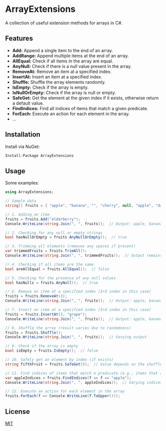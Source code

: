 # ArrayExtensions

A collection of useful extension methods for arrays in C#. 

## Features

- **Add:** Append a single item to the end of an array.
- **AddRange:** Append multiple items at the end of an array.
- **AllEqual:** Check if all items in the array are equal.
- **AnyNull:** Check if there is a null value present in the array.
- **RemoveAt:** Remove an item at a specified index.
- **InsertAt:** Insert an item at a specified index.
- **Shuffle:** Shuffle the array elements randomly.
- **IsEmpty:** Check if the array is empty.
- **IsNullOrEmpty:** Check if the array is null or empty.
- **SafeGet:** Get the element at the given index if it exists, otherwise return a default value.
- **FindIndices:** Find all indices of items that match a given predicate.
- **ForEach:** Execute an action for each element in the array.
- ...

## Installation

Install via NuGet:

```bash
Install-Package ArrayExtensions
```

## Usage

Some examples:

```csharp
using ArrayExtensions;

// Sample data
string[] fruits = { "apple", "banana", "", "cherry", null, "apple", "date" };

// 1. Adding an item
fruits = fruits.Add("elderberry");
Console.WriteLine(string.Join(", ", fruits));  // Output: apple, banana, , cherry, , apple, date, elderberry

// 2. Checking for any null or empty strings
bool hasNullOrEmpty = fruits.AnyNullOrEmpty();  // true

// 3. Trimming all elements (removes any spaces if present)
var trimmedFruits = fruits.TrimAll();
Console.WriteLine(string.Join(", ", trimmedFruits));  // Output remains same as no fruits had extra spaces

// 4. Checking if all items are the same
bool areAllEqual = fruits.AllEqual();  // false

// 5. Checking for the presence of any null values
bool hasNulls = fruits.AnyNull();  // true

// 6. Remove an item at a specified index (3rd index in this case)
fruits = fruits.RemoveAt(3);
Console.WriteLine(string.Join(", ", fruits));  // Output: apple, banana, , , apple, date, elderberry

// 7. Insert an item at a specified index (3rd index in this case)
fruits = fruits.InsertAt(3, "grape");
Console.WriteLine(string.Join(", ", fruits));  // Output: apple, banana, , grape, , apple, date, elderberry

// 8. Shuffle the array (result varies due to randomness)
fruits = fruits.Shuffle();
Console.WriteLine(string.Join(", ", fruits));  // Varying output

// 9. Check if the array is empty
bool isEmpty = fruits.IsEmpty();  // false

// 10. Safely get an element by index (if exists)
string fifthFruit = fruits.SafeGet(5);  // Value depends on the shuffle operation

// 11. Find indices of items that match a predicate (e.g., items that are 'apple')
var appleIndices = fruits.FindIndices(f => f == "apple");
Console.WriteLine(string.Join(", ", appleIndices));  // Varying indices based on shuffle

// 12. Execute an action for each element in the array
fruits.ForEach(f => Console.WriteLine(f.ToUpper()));
```

## License

[MIT](https://opensource.org/licenses/MIT)
